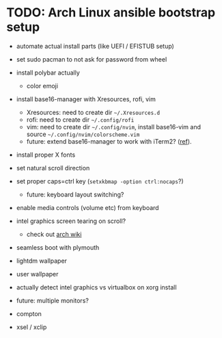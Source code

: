 # TODO: Arch Linux ansible bootstrap setup

- automate actual install parts (like UEFI / EFISTUB setup)

- set sudo pacman to not ask for password from wheel
- install polybar actually
	- color emoji
- install base16-manager with Xresources, rofi, vim
	- Xresources: need to create dir `~/.Xresources.d`
	- rofi: need to create dir `~/.config/rofi`
	- vim: need to create dir `~/.config/nvim`, install base16-vim and source `~/.config/nvim/colorscheme.vim`
	- future: extend base16-manager to work with iTerm2? ([ref](https://coderwall.com/p/s-2_nw/change-iterm2-color-profile-from-the-cli)).
- install proper X fonts
- set natural scroll direction
- set proper caps=ctrl key (`setxkbmap -option ctrl:nocaps`?)
	- future: keyboard layout switching?
- enable media controls (volume etc) from keyboard
- intel graphics screen tearing on scroll?
	- check out [arch wiki](https://wiki.archlinux.org/index.php/intel_graphics#Tearing)
- seamless boot with plymouth
- lightdm wallpaper
- user wallpaper
- actually detect intel graphics vs virtualbox on xorg install
- future: multiple monitors?
- compton
- xsel / xclip
